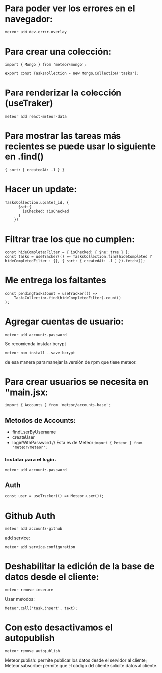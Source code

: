 # Para poder ver los errores en el navegador:
```
meteor add dev-error-overlay
```
# Para crear una colección:
```
import { Mongo } from 'meteor/mongo';

export const TasksCollection = new Mongo.Collection('tasks');
```
# Para renderizar la colección (useTraker)
```
meteor add react-meteor-data
```
# Para mostrar las tareas más recientes se puede usar lo siguiente en .find()
```
{ sort: { createdAt: -1 } }
```
# Hacer un update:

```
TasksCollection.update(_id, {
      $set:{
        isChecked: !isChecked
      }
    })
```

# Filtrar trae los que no cumplen:
```
const hideCompletedFilter = { isChecked: { $ne: true } };
const tasks = useTracker(() => TasksCollection.find(hideCompleted ? hideCompletedFilter : {}, { sort: { createdAt: -1 } }).fetch());
```
# Me entrega los faltantes
```
const pendingTasksCount = useTracker(() =>
    TasksCollection.find(hideCompletedFilter).count()
); 
```

# Agregar cuentas de usuario:
```
meteor add accounts-password
```
Se recomienda instalar bcrypt
```
meteor npm install --save bcrypt
```
de esa manera para manejar la versión de npm que tiene meteor.

# Para crear usuarios se necesita en "main.jsx:
```
import { Accounts } from 'meteor/accounts-base';
```
## Metodos de Accounts:
- findUserByUsername
- createUser
- loginWithPassword // Esta es de Meteor ```import { Meteor } from 'meteor/meteor';```
### Instalar para el login:
```
meteor add accounts-password
```

## Auth
```
const user = useTracker(() => Meteor.user());
```

# Github Auth
```
meteor add accounts-github
```
add service:
```
meteor add service-configuration
```
# Deshabilitar la edición de la base de datos desde el cliente:
```
meteor remove insecure
```

Usar metodos:
```
Meteor.call('task.insert', text);
```

# Con esto desactivamos el autopublish

```
meteor remove autopublish
```

Meteor.publish: permite publicar los datos desde el servidor al cliente;
Meteor.subscribe: permite que el código del cliente solicite datos al cliente.